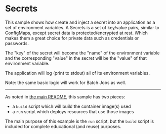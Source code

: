 # Secrets

This sample shows how create and inject a secret into an application as a set
of environment variables. A Secrets is a set of key/value pairs, similar to
ConfigMaps, except secret data is protected/encrypted at rest. Which
makes them a great choice for private data such as credentials or passwords.

The "key" of the secret will become the "name" of the environment variable and
the corresponding "value" in the secret will be the "value" of that
environment variable.

The application will log (print to stdout) all of its environment variables.

Note: the same basic logic will work for Batch Jobs as well.

- - -

As noted in [the main README](../README.md), this sample has two pieces:

- a `build` script which will build the container image(s) used
- a `run` script which deploys resources that use those images

The main purpose of this example is the `run` script, but the `build`
script is included for complete educational (and reuse) purposes. 
